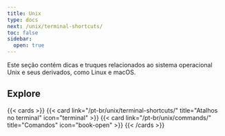 ```yaml
---
title: Unix
type: docs
next: /unix/terminal-shortcuts/
toc: false
sidebar:
  open: true
---
```


Este seção contém dicas e truques relacionados ao sistema operacional Unix e seus derivados, como Linux e macOS.

## Explore

{{< cards >}}
{{< card link="/pt-br/unix/terminal-shortcuts/" title="Atalhos no terminal" icon="terminal" >}}
{{< card link="/pt-br/unix/commands/" title="Comandos" icon="book-open" >}}
{{< /cards >}}

